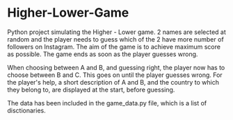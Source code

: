 # Higher-Lower-Game

Python project simulating the Higher - Lower game. 2 names are selected at random and the player needs to guess which of the 2 have more number of followers on Instagram. The aim of the game is to achieve maximum score as possible. The game ends as soon as the player guesses wrong.

When choosing between A and B, and guessing right, the player now has to choose between B and C. This goes on until the player guesses wrong. For the player's help, a short description of A and B, and the country to which they belong to, are displayed at the start, before guessing.

The data has been included in the game_data.py file, which is a list of disctionaries.
